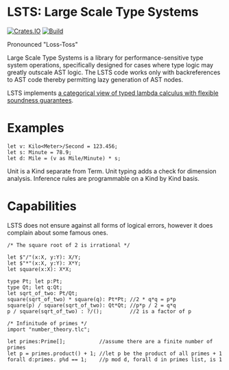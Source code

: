 # LSTS: Large Scale Type Systems

[![Crates.IO](https://img.shields.io/crates/v/LSTS.svg)](https://crates.rs/crates/LSTS)
[![Build](https://github.com/andrew-johnson-4/LSTS/workflows/Build/badge.svg)](https://github.com/andrew-johnson-4/LSTS)

Pronounced "Loss-Toss"

Large Scale Type Systems is a library for performance-sensitive type system operations, specifically designed for
cases where type logic may greatly outscale AST logic. The LSTS code works only with backreferences to AST code
thereby permitting lazy generation of AST nodes.

LSTS implements [a categorical view of typed lambda calculus with flexible soundness guarantees](https://github.com/andrew-johnson-4/perplexity/blob/main/categorical_prelude.md).

# Examples

    let v: Kilo<Meter>/Second = 123.456;
    let s: Minute = 78.9;
    let d: Mile = (v as Mile/Minute) * s;

Unit is a Kind separate from Term. Unit typing adds a check for dimension analysis. Inference rules are programmable on a Kind by Kind basis.

# Capabilities

LSTS does not ensure against all forms of logical errors, however it does complain about some famous ones. 

    /* The square root of 2 is irrational */

    let $"/"(x:X, y:Y): X/Y;
    let $"*"(x:X, y:Y): X*Y;
    let square(x:X): X*X;

    type Pt; let p:Pt;
    type Qt; let q:Qt;
    let sqrt_of_two: Pt/Qt;
    square(sqrt_of_two) * square(q): Pt*Pt; //2 * q*q = p*p
    square(p) / square(sqrt_of_two): Qt*Qt; //p*p / 2 = q*q
    p / square(sqrt_of_two) : ?/();         //2 is a factor of p

    /* Infinitude of primes */
    import "number_theory.tlc";

    let primes:Prime[];           //assume there are a finite number of primes
    let p = primes.product() + 1; //let p be the product of all primes + 1
    forall d:primes. p%d == 1;    //p mod d, forall d in primes list, is 1
